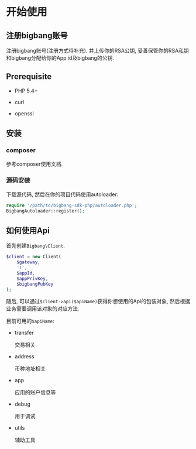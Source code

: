 # 开始使用

## 注册bigbang账号

注册bigbang账号(注册方式待补充). 并上传你的RSA公钥, 妥善保管你的RSA私钥和bigbang分配给你的App id及bigbang的公钥.

## Prerequisite

- PHP 5.4+

- curl

- openssl

## 安装

### composer

参考composer使用文档.

### 源码安装

下载源代码, 然后在你的项目代码使用autoloader:
```php
require '/path/to/bigbang-sdk-php/autoloader.php';
BigbangAutoloader::register();
```

## 如何使用Api


首先创建`Bigbang\Client`.

```php
$client = new Client(
    $gateway,
    '1',
    $appId,
    $appPrivKey,
    $bigbangPubKey
);
```

随后, 可以通过`$client->api($apiName)`获得你想使用的Api的包装对象, 然后根据业务需要调用该对象的对应方法. 

目前可用的`$apiName`:

- transfer

  交易相关

- address

  币种地址相关
  
- app
  
  应用的账户信息等
  
- debug
  
  用于调试
  
- utils

  辅助工具
  
  